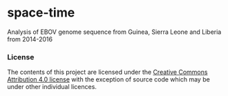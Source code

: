 # space-time
Analysis of EBOV genome sequence from Guinea, Sierra Leone and Liberia from 2014-2016

### License

The contents of this project are licensed under the [Creative Commons Attribution 4.0 license](http://choosealicense.com/licenses/cc-by-sa-4.0/) with the exception of source code which may be under other individual licences.
